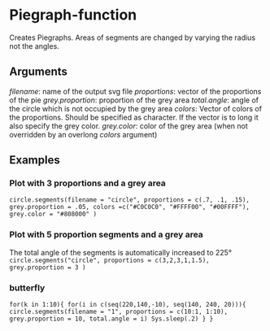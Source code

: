 # Piegraph-function
Creates Piegraphs. Areas of segments are changed by varying the radius not the angles.

## Arguments
*filename*: name of the output svg file
*proportions*: vector of the proportions of the pie
*grey.proportion*: proportion of the grey area
*total.angle*: angle of the circle which is not occupied by the grey area
*colors*: Vector of colors of the proportions. Should be specified as character. If the vector is to long it also specify the grey color.
*grey.color*: color of the grey area (when not overridden by an overlong *colors* argument)

## Examples
### Plot with 3 proportions and a grey area
`circle.segments(filename = "circle", proportions = c(.7, .1, .15), grey.proportion = .05, colors =c("#C0C0C0", "#FFFF00", "#00FFFF"), grey.color = "#808000" ) `
### Plot with 5 proportion segments and a grey area
The total angle of the segments is automatically increased to 225°
`circle.segments("circle", proportions = c(3,2,3,1,1.5), grey.proportion = 3 )`
### butterfly
 `for(k in 1:10){
   for(i in c(seq(220,140,-10), seq(140, 240, 20))){
     circle.segments(filename = "1", proportions = c(10:1, 1:10), grey.proportion = 10, total.angle = i)
     Sys.sleep(.2)
   }
 } `
 
 

